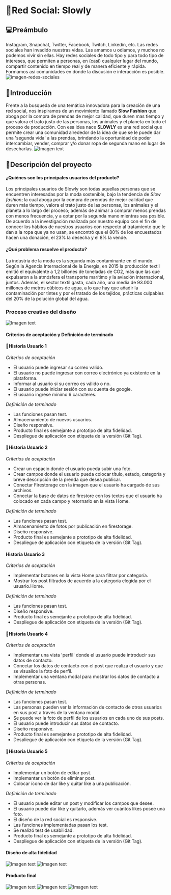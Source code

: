 # 📱Red Social: Slowly

## 💻Preámbulo

Instagram, Snapchat, Twitter, Facebook, Twitch, Linkedin, etc. Las redes sociales han invadido nuestras vidas. Las amamos u odiamos, y muchos no podemos vivir sin ellas. Hay redes sociales de todo tipo y para todo tipo de intereses, que permiten a personas, en (casi) cualquier lugar del mundo, compartir contenido en tiempo real y de manera eficiente y rápida. Formamos así comunidades en donde la discusión e interacción es posible.
![imagen-redes-sociales](https://blog.up.edu.mx/hubfs/PrepaUP/PrepaUP-Femenil/Blog-Images/RRSS.jpg)

## 📝Introducción 

Frente a la busqueda de una temática innovadora para la creación de una red social, nos inspiramos de un movimiento llamado **Slow Fashion** que aboga por la compra de prendas de mejor calidad, que duren mas tiempo y que valora el trato justo de las personas, los animales y el planeta en todo el proceso de producción.
Con esa idea nace **SLOWLY** es una red social que permite crear una comunidad alrededor de la idea de que se le puede dar una 'segunda vida' a las prendas, brindando la oportunidad de poder intercambiar, vender, comprar y/o donar ropa de segunda mano en lugar de desecharlas.
![Imagen text](https://github.com/angelicabolivar/LIM017-social-network/blob/dev/src/img/img-readme/inicio-desktop.png)
 
## 📎Descripción del proyecto

#### ¿Quiénes son los principales usuarios del producto?

Los principales usuarios de Slowly son todas aquellas personas que se encuentren interesadas por la moda sostenible, bajo la tendencia de *Slow fashion*; la cual aboga por la compra de prendas de mejor calidad que duren más tiempo, valora el trato justo de las personas, los animales y el planeta a lo largo del proceso; además de animar a comprar menos prendas con menos frecuencia, y a optar por la segunda mano mientras sea posible. 
De acuerdo a la investigación realizada por nuestro equipo con el fin de conocer los hábitos de nuestros usuarios con respecto al tratamiento que le dan a la ropa que ya no usan, se encontró que el 80% de los encuestados hacen una donación, el 23% la desecha y el 8% la vende. 

#### ¿Qué problema resuelve el producto? 

La industria de la moda es la segunda más contaminante en el mundo. Según la Agencia Internacional de la Energía, en 2015 la producción textil emitió el equivalente a 1,2 billones de toneladas de CO2, más que las que expulsaron a la atmósfera el transporte marítimo y la aviación internacional, juntos.
Además, el sector textil gasta, cada año, una media de 93.000 millones de metros cúbicos de agua, a lo que hay que añadir la contaminación por tintes y por el tratado de los tejidos, prácticas culpables del 20% de la polución global del agua.

### Proceso creativo del diseño
![Imagen text](https://github.com/angelicabolivar/LIM017-social-network/blob/dev/src/img/img-readme/Historias%20de%20usuario.png)

#### Criterios de aceptación y Definición de terminado

#### 📍Historia Usuario 1 

*Criterios de aceptación*

* El usuario  puede ingresar su correo valido.
* El usuario no puede ingresar con correo electrónico ya existente en la plataforma.
* Informar al usuario si su correo es válido o no.
* El usuario puede iniciar sesión con su cuenta de google.
* El usuario ingrese mínimo 6 caracteres.

*Definición de terminado*

* Las funciones pasan test.
* Almacenamiento de nuevos usuarios.
* Diseño responsive.
* Producto final es semejante a prototipo de alta fidelidad.
* Despliegue de aplicación con etiqueta de la versión (Git Tag).

#### 📍Historia Usuario 2 

*Criterios de aceptación*

* Crear un espacio donde el usuario pueda subir una foto.
* Crear campos donde el usuario pueda colocar título, estado, categoría y breve descripción de la prenda que desea publicar.
* Conectar Firestorage con la imagen que el usuario ha cargado de sus archivos.
* Conectar la base de datos de firestore con los textos que el usuario ha colocado en cada campo y retornarlo en la vista Home.

*Definición de terminado*

* Las funciones pasan test.
* Almacenamiento de fotos por publicación en firestorage.
* Diseño responsive.
* Producto final es semejante a prototipo de alta fidelidad.
* Despliegue de aplicación con etiqueta de la versión (Git Tag).

#### Historia Usuario 3

*Criterios de aceptación*

* Implementar botones en la vista Home para filtrar por categoría.
* Mostrar los post filtrados de acuerdo a la categoría elegida por el usuario.Home.

*Definición de terminado*

* Las funciones pasan test.
* Diseño responsive.
* Producto final es semejante a prototipo de alta fidelidad.
* Despliegue de aplicación con etiqueta de la versión (Git Tag).

#### 📍Historia Usuario 4 

*Criterios de aceptación*

* Implementar una vista 'perfil' donde el usuario puede introducir sus datos de contacto.
* Conectar los datos de contacto con el post que realiza el usuario y que se visualice la foto de perfil.
* Implementar una ventana modal para mostrar los datos de contacto a otras personas.

*Definición de terminado*

* Las funciones pasan test.
* Las personas pueden ver la información de contacto de otros usuarios en sus post a través de la ventana modal.
* Se puede ver la foto de perfil de los usuarios en cada uno de sus posts.
* El usuario puede introducir sus datos de contacto. 
* Diseño responsive.
* Producto final es semejante a prototipo de alta fidelidad.
* Despliegue de aplicación con etiqueta de la versión (Git Tag).


#### 📍Historia Usuario 5 

*Criterios de aceptación*

* Implementar un botón de editar post.
* Implemantar un botón de eliminar post.
* Colocar ícono de dar like y quitar like a una publicación.

*Definición de terminado*

* El usuario puede editar un post y modificar los campos que desee.
* El usuario puede dar like y quitarlo, además ver cuántos likes posee una foto.
* El diseño de la red social es responsive.
* Las funciones implementadas pasan los test.
* Se realizó test de usabilidad.
* Producto final es semejante a prototipo de alta fidelidad.
* Despliegue de aplicación con etiqueta de la versión (Git Tag).


#### Diseño de alta fidelidad

![Imagen text](https://github.com/angelicabolivar/LIM017-social-network/blob/dev/src/img/img-readme/welcome-desktop.png)
![Imagen text](https://github.com/angelicabolivar/LIM017-social-network/blob/dev/src/img/img-readme/inicio-desktop.png)

#### Producto final

![Imagen text](https://github.com/angelicabolivar/LIM017-social-network/blob/dev/src/img/img-readme/final-home-desktop.png)
![Imagen text](https://github.com/angelicabolivar/LIM017-social-network/blob/dev/src/img/img-readme/final-publicar-desktop.png)
![Imagen text](https://github.com/angelicabolivar/LIM017-social-network/blob/dev/src/img/img-readme/final-perfil-deskttop.png)

